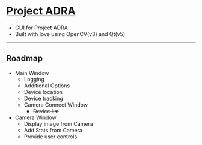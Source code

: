 # [Project ADRA](http://projectadra.tumblr.com/)

* GUI for Project ADRA
* Built with love using OpenCV(v3) and Qt(v5)

---

## Roadmap
* Main Window
  * Logging
  * Additional Options
  * Device location
  * Device tracking
  * ~~Camera Connect Window~~
    * ~~Device list~~
* Camera Window
  * Display image from Camera
  * Add Stats from Camera
  * Provide user controls


